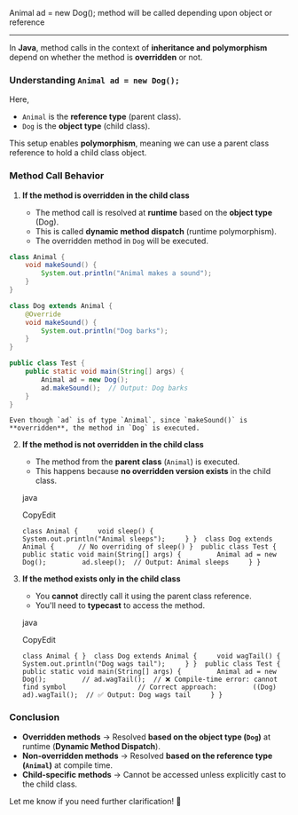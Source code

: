 
Animal ad = new Dog(); method will be called depending upon object or reference

---

In **Java**, method calls in the context of **inheritance and polymorphism** depend on whether the method is **overridden** or not.

### **Understanding `Animal ad = new Dog();`**

Here,

- `Animal` is the **reference type** (parent class).
- `Dog` is the **object type** (child class).

This setup enables **polymorphism**, meaning we can use a parent class reference to hold a child class object.

### **Method Call Behavior**

1. **If the method is overridden in the child class**
    
    - The method call is resolved at **runtime** based on the **object type** (Dog).
    - This is called **dynamic method dispatch** (runtime polymorphism).
    - The overridden method in `Dog` will be executed.
    
```java
class Animal {
    void makeSound() {
        System.out.println("Animal makes a sound");
    }
}

class Dog extends Animal {
    @Override
    void makeSound() {
        System.out.println("Dog barks");
    }
}

public class Test {
    public static void main(String[] args) {
        Animal ad = new Dog();
        ad.makeSound();  // Output: Dog barks
    }
}
```
    
    Even though `ad` is of type `Animal`, since `makeSound()` is **overridden**, the method in `Dog` is executed.
    
2. **If the method is not overridden in the child class**
    
    - The method from the **parent class** (`Animal`) is executed.
    - This happens because **no overridden version exists** in the child class.
    
    java
    
    CopyEdit
    
    `class Animal {     void sleep() {         System.out.println("Animal sleeps");     } }  class Dog extends Animal {      // No overriding of sleep() }  public class Test {     public static void main(String[] args) {         Animal ad = new Dog();         ad.sleep();  // Output: Animal sleeps     } }`
    
3. **If the method exists only in the child class**
    
    - You **cannot** directly call it using the parent class reference.
    - You'll need to **typecast** to access the method.
    
    java
    
    CopyEdit
    
    `class Animal { }  class Dog extends Animal {     void wagTail() {         System.out.println("Dog wags tail");     } }  public class Test {     public static void main(String[] args) {         Animal ad = new Dog();         // ad.wagTail();  // ❌ Compile-time error: cannot find symbol                  // Correct approach:         ((Dog) ad).wagTail();  // ✅ Output: Dog wags tail     } }`
    

### **Conclusion**

- **Overridden methods** → Resolved **based on the object type (`Dog`)** at runtime (**Dynamic Method Dispatch**).
- **Non-overridden methods** → Resolved **based on the reference type (`Animal`)** at compile time.
- **Child-specific methods** → Cannot be accessed unless explicitly cast to the child class.

Let me know if you need further clarification! 🚀